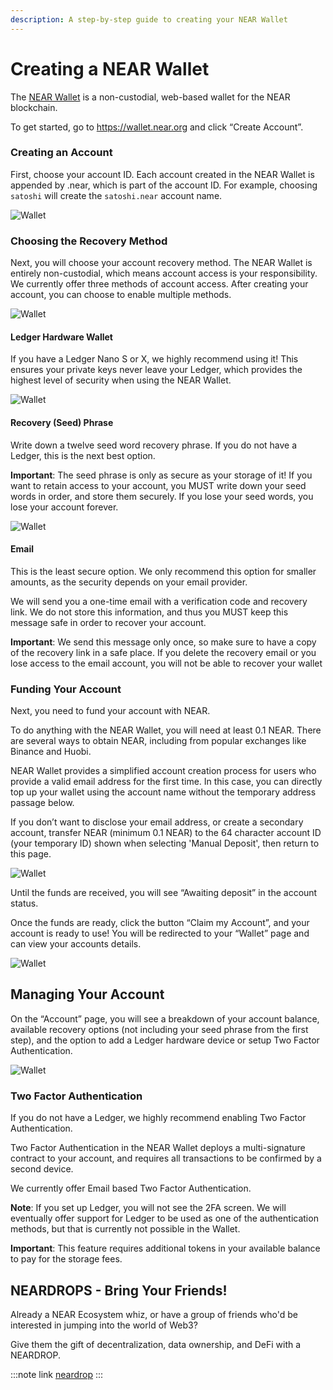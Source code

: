 ```yaml
---
description: A step-by-step guide to creating your NEAR Wallet
---
```


# Creating a NEAR Wallet

The [NEAR Wallet](https://wallet.near.org) is a non-custodial, web-based wallet for the NEAR blockchain.&#x20;

To get started, go to https://wallet.near.org and click “Create Account”.&#x20;

### Creating an Account&#x20;

First, choose your account ID. Each account created in the NEAR Wallet is appended by .near, which is part of the account ID. For example, choosing `satoshi` will create the `satoshi.near` account name.

![Wallet](/images/wallet1.png)

### Choosing the Recovery Method&#x20;

Next, you will choose your account recovery method. The NEAR Wallet is entirely non-custodial, which means account access is your responsibility. We currently offer three methods of account access. After creating your account, you can choose to enable multiple methods.

![Wallet](/images/wallet2.png)

#### Ledger Hardware Wallet&#x20;

If you have a Ledger Nano S or X, we highly recommend using it! This ensures your private keys never leave your Ledger, which provides the highest level of security when using the NEAR Wallet.

![Wallet](/images/wallet3.png)

#### Recovery (Seed) Phrase&#x20;

Write down a twelve seed word recovery phrase. If you do not have a Ledger, this is the next best option.&#x20;

**Important**: The seed phrase is only as secure as your storage of it! If you want to retain access to your account, you MUST write down your seed words in order, and store them securely. If you lose your seed words, you lose your account forever.

![Wallet](/images/wallet4.png)

#### Email&#x20;

This is the least secure option. We only recommend this option for smaller amounts, as the security depends on your email provider.&#x20;

We will send you a one-time email with a verification code and recovery link. We do not store this information, and thus you MUST keep this message safe in order to recover your account.&#x20;

**Important**: We send this message only once, so make sure to have a copy of the recovery link in a safe place. If you delete the recovery email or you lose access to the email account, you will not be able to recover your wallet

### Funding Your Account&#x20;

Next, you need to fund your account with NEAR.&#x20;

To do anything with the NEAR Wallet, you will need at least 0.1 NEAR. There are several ways to obtain NEAR, including from popular exchanges like Binance and Huobi.&#x20;

NEAR Wallet provides a simplified account creation process for users who provide a valid email address for the first time. In this case, you can directly top up your wallet using the account name without the temporary address passage below.&#x20;

If you don’t want to disclose your email address, or create a secondary account, transfer NEAR (minimum 0.1 NEAR) to the 64 character account ID (your temporary ID) shown when selecting 'Manual Deposit', then return to this page.

![Wallet](/images/wallet5.png)

Until the funds are received, you will see “Awaiting deposit” in the account status.&#x20;

Once the funds are ready, click the button “Claim my Account”, and your account is ready to use! You will be redirected to your “Wallet” page and can view your accounts details.

![Wallet](/images/wallet6.png)

## Managing Your Account&#x20;

On the “Account” page, you will see a breakdown of your account balance, available recovery options (not including your seed phrase from the first step), and the option to add a Ledger hardware device or setup Two Factor Authentication.

![Wallet](/images/wallet7.png)

### Two Factor Authentication

&#x20;If you do not have a Ledger, we highly recommend enabling Two Factor Authentication.&#x20;

Two Factor Authentication in the NEAR Wallet deploys a multi-signature contract to your account, and requires all transactions to be confirmed by a second device.&#x20;

We currently offer Email based Two Factor Authentication.&#x20;

**Note**: If you set up Ledger, you will not see the 2FA screen. We will eventually offer support for Ledger to be used as one of the authentication methods, but that is currently not possible in the Wallet.&#x20;

**Important**: This feature requires additional tokens in your available balance to pay for the storage fees.

## NEARDROPS - Bring Your Friends!

Already a NEAR Ecosystem whiz, or have a group of friends who'd be interested in jumping into the world of Web3?

Give them the gift of decentralization, data ownership, and DeFi with a NEARDROP.

:::note link
[neardrop](resources/faq/neardrop.md)
:::
